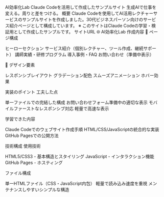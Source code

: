 AI効率化Lab
Claude Codeを活用して作成したサンプルサイト
生成AIで仕事を変える。周りと差をつける。
概要
Claude Codeを使用してAI活用レクチャーサービスのサンプルサイトを作成しました。30代ビジネスパーソン向けのサービス紹介ページとして構成しています。
※ このサイトはClaude Codeの学習・検証用として作成したサンプルです。
サイトURL
🌐 AI効率化Lab
作成内容
📄 ページ構成

ヒーローセクション
サービス紹介（個別レクチャー、ツール作成、継続サポート）
講師実績・研修プログラム
導入事例・FAQ
お問い合わせ（準備中表示）

🎨 デザイン要素

レスポンシブレイアウト
グラデーション配色
スムーズアニメーション
ホバー効果

実装のポイント
工夫した点

単一ファイルでの完結した構成
お問い合わせフォーム準備中の適切な表示
モバイルファーストなレスポンシブ対応
軽量で高速な表示

学習できた内容

Claude Codeでのウェブサイト作成手順
HTML/CSS/JavaScriptの統合的な実装
GitHub Pagesでの公開方法

技術構成
使用技術

HTML5/CSS3 - 基本構造とスタイリング
JavaScript - インタラクション機能
GitHub Pages - ホスティング

ファイル構成

単一HTMLファイル（CSS・JavaScript内包）
軽量で読み込み速度を重視
メンテナンスしやすいシンプルな構造
